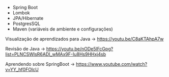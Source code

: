 - Spring Boot
- Lombok
- JPA/Hibernate
- PostgresSQL
- Maven (variáveis de ambiente e configurações)

Visualização de aprendizados para Java → https://youtu.be/C8aKTAhpA7w

Revisão de Java → https://youtu.be/nODe5lFcGpg?list=PLNCSWIsR6ADI_wMAx9F-Iu8Hs9HHxj4sb

Aprendendo sobre SpringBoot → https://www.youtube.com/watch?v=YY_hf0FOIcU
